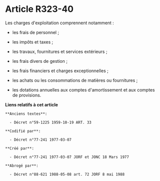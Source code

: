 # Article R323-40

Les charges d'exploitation      comprennent notamment :

- les frais de personnel ;

- les impôts et taxes ;

- les travaux, fournitures et services extérieurs ;

- les frais divers de gestion ;

- les frais financiers et charges exceptionnelles ;

- les achats ou les consommations de matières ou fournitures ;

- les dotations annuelles aux comptes d'amortissement et aux comptes de provisions.

**Liens relatifs à cet article**

	**Anciens textes**:

	  - Décret n°59-1225 1959-10-19 ART. 33

	**Codifié par**:

	  - Décret n°77-241 1977-03-07

	**Créé par**:

	  - Décret n°77-241 1977-03-07 JORF et JONC 18 Mars 1977

	**Abrogé par**:

	  - Décret n°88-621 1988-05-08 art. 72 JORF 8 mai 1988
